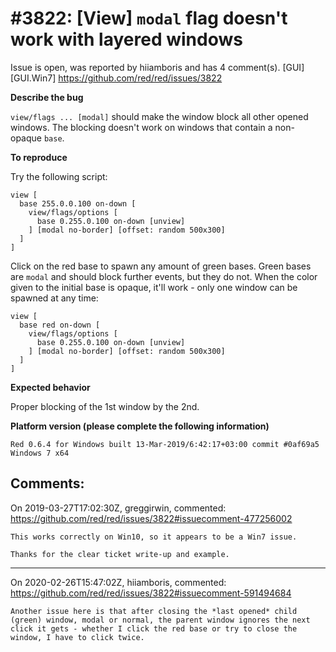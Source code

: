 
#3822: [View] `modal` flag doesn't work with layered windows
================================================================================
Issue is open, was reported by hiiamboris and has 4 comment(s).
[GUI] [GUI.Win7]
<https://github.com/red/red/issues/3822>

**Describe the bug**

`view/flags ... [modal]` should make the window block all other opened windows. The blocking doesn't work on windows that contain a non-opaque `base`.

**To reproduce**

Try the following script:
```
view [
  base 255.0.0.100 on-down [
    view/flags/options [
      base 0.255.0.100 on-down [unview]
    ] [modal no-border] [offset: random 500x300]
  ]
]
```
Click on the red base to spawn any amount of green bases.
Green bases are `modal` and should block further events, but they do not. When the color given to the initial base is opaque, it'll work - only one window can be spawned at any time:
```
view [
  base red on-down [
    view/flags/options [
      base 0.255.0.100 on-down [unview]
    ] [modal no-border] [offset: random 500x300]
  ]
]
```

**Expected behavior**

Proper blocking of the 1st window by the 2nd.


**Platform version (please complete the following information)**
```
Red 0.6.4 for Windows built 13-Mar-2019/6:42:17+03:00 commit #0af69a5
Windows 7 x64
```



Comments:
--------------------------------------------------------------------------------

On 2019-03-27T17:02:30Z, greggirwin, commented:
<https://github.com/red/red/issues/3822#issuecomment-477256002>

    This works correctly on Win10, so it appears to be a Win7 issue. 
    
    Thanks for the clear ticket write-up and example.

--------------------------------------------------------------------------------

On 2020-02-26T15:47:02Z, hiiamboris, commented:
<https://github.com/red/red/issues/3822#issuecomment-591494684>

    Another issue here is that after closing the *last opened* child (green) window, modal or normal, the parent window ignores the next click it gets - whether I click the red base or try to close the window, I have to click twice.

